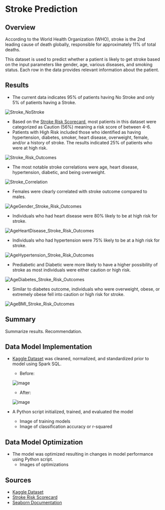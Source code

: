 # Stroke Prediction

## Overview
According to the World Health Organization (WHO), stroke is the 2nd leading cause of death globally, responsible for approximately 11% of total deaths.

This dataset is used to predict whether a patient is likely to get stroke based on the input parameters like gender, age, various diseases, and smoking status. Each row in the data provides relevant information about the patient.

## Results
- The current data indicates 95% of patients having No Stroke and only 5% of patients having a Stroke. 

![Stroke_NoStroke](https://github.com/fiyang89/proj4-team6/assets/120594187/dbe6f381-4321-463c-99df-6b8f02f042a7)

- Based on the [Stroke Risk Scorecard](https://www.phoebehealth.com/services/stroke-treatment/neurosciences-stroke-risk-factors), most patients in this dataset were categorized as Caution (56%) meaning a risk score of between 4-6.
- Patients with High Risk included those who identified as having hypertension, diabetes, smoker, heart disease, overweight, female, and/or a history of stroke. The results indicated 25% of patients who were at high risk.

![Stroke_Risk_Outcomes](https://github.com/fiyang89/proj4-team6/assets/120594187/cc7a3d7f-d830-4985-8b1b-f5a20faccafd)

- The most notable stroke correlations were age, heart disease, hypertension, diabetic, and being overweight.

![Stroke_Correlation](https://github.com/fiyang89/proj4-team6/assets/120594187/a36cc390-6810-4750-a34d-424110df358e)

- Females were clearly correlated with stroke outcome compared to males.

![AgeGender_Stroke_Risk_Outcomes](https://github.com/fiyang89/proj4-team6/assets/120594187/ed4bdf64-4872-4387-b3fe-48e181c1a897)

- Individuals who had heart disease were 80% likely to be at high risk for stroke.

![AgeHeartDisease_Stroke_Risk_Outcomes](https://github.com/fiyang89/proj4-team6/assets/120594187/1a723b7d-7fae-4497-8600-01d525e0fd9f)

- Individuals who had hypertension were 75% likely to be at a high risk for stroke.

![AgeHypertension_Stroke_Risk_Outcomes](https://github.com/fiyang89/proj4-team6/assets/120594187/1265967a-91c4-4469-9c5f-233bf4d732d2)

- Prediabetic and Diabetic were more likely to have a higher possibility of stroke as most individuals were either caution or high risk. 

![AgeDiabetes_Stroke_Risk_Outcomes](https://github.com/fiyang89/proj4-team6/assets/120594187/471a7c0e-83c1-4e4e-b402-c0a0760c78fe)

- Similar to diabetes outcome, individuals who were overweight, obese, or extremely obese fell into caution or high risk for stroke.

![AgeBMI_Stroke_Risk_Outcomes](https://github.com/fiyang89/proj4-team6/assets/120594187/2c727f99-86cc-4edb-93af-7e6740ae3c06)


## Summary
Summarize results. Recommendation.

## Data Model Implementation
- [Kaggle Dataset](https://www.kaggle.com/datasets/fedesoriano/stroke-prediction-dataset) was cleaned, normalized, and standardized prior to model using Spark SQL. 
    - Before: 
    
    ![image](https://github.com/fiyang89/proj4-team6/assets/120594187/84e86d88-814f-4f28-b5e7-45d19537398d)


    - After:
    
    ![image](https://github.com/fiyang89/proj4-team6/assets/120594187/0cd60961-717b-4e94-a58a-23c405d9cabd)
    
- A Python script initialized, trained, and evaluated the model
    - Image of training models
    - Image of classification accuracy or r-squared

## Data Model Optimization
- The model was optimized resulting in changes in model performance using Python script.
    - Images of optimizations

## Sources
- [Kaggle Dataset](https://www.kaggle.com/datasets/fedesoriano/stroke-prediction-dataset)
- [Stroke Risk Scorecard](https://www.phoebehealth.com/services/stroke-treatment/neurosciences-stroke-risk-factors)
- [Seaborn Documentation](https://seaborn.pydata.org/generated/seaborn.FacetGrid.html)
